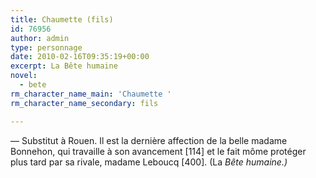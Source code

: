 ```yaml
---
title: Chaumette (fils)
id: 76956
author: admin
type: personnage
date: 2010-02-16T09:35:19+00:00
excerpt: La Bête humaine
novel:
  - bete
rm_character_name_main: 'Chaumette '
rm_character_name_secondary: fils

---
```

— Substitut à Rouen. Il est la dernière affection de la belle madame Bonnehon, qui travaille à son avancement [114] et le fait môme protéger plus tard par sa rivale, madame Leboucq [400]. (La _Bête humaine.)_